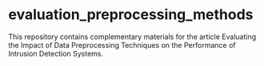 # evaluation_preprocessing_methods
This repository contains complementary materials for the article Evaluating the Impact of Data Preprocessing Techniques on the Performance of Intrusion Detection Systems.

